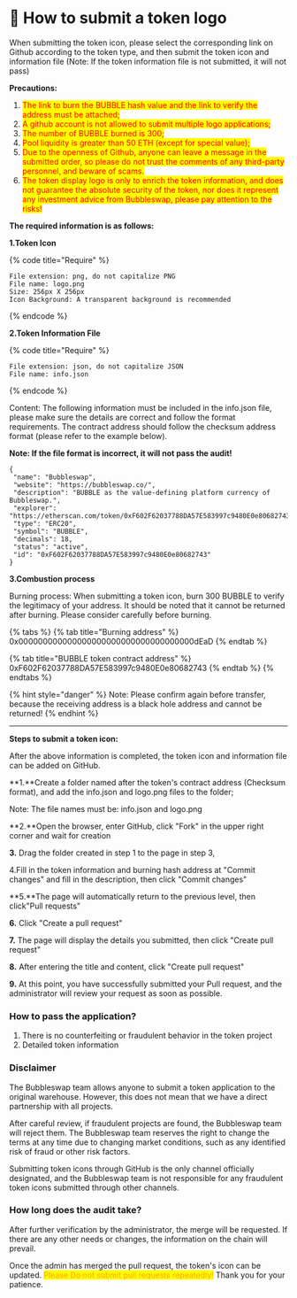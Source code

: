 # 🐘 How to submit a token logo

When submitting the token icon, please select the corresponding link on Github according to the token type, and then submit the token icon and information file (Note: If the token information file is not submitted, it will not pass)

**Precautions:‌**

1. <mark style="color:red;">The link to burn the BUBBLE hash value and the link to verify the address must be attached;</mark>
2. <mark style="color:red;">A github account is not allowed to submit multiple logo applications;</mark>
3. <mark style="color:red;">The number of BUBBLE burned is 300;</mark>
4. <mark style="color:red;">Pool liquidity is greater than 50 ETH (except for special value);</mark>
5. <mark style="color:red;">Due to the openness of Github, anyone can leave a message in the submitted order, so please do not trust the comments of any third-party personnel, and beware of scams.</mark>
6. <mark style="color:red;">The token display logo is only to enrich the token information, and does not guarantee the absolute security of the token, nor does it represent any investment advice from Bubbleswap, please pay attention to the risks!</mark>



**The required information is as follows:**

**1.Token Icon**

{% code title="Require" %}
```
File extension: png, do not capitalize PNG
File name: logo.png
Size: 256px X 256px
Icon Background: A transparent background is recommended
```
{% endcode %}

**2.Token Information File**

{% code title="Require" %}
```
File extension: json, do not capitalize JSON
File name: info.json
```
{% endcode %}

Content: The following information must be included in the info.json file, please make sure the details are correct and follow the format requirements. The contract address should follow the checksum address format (please refer to the example below).

**Note: If the file format is incorrect, it will not pass the audit!**

```
{
 "name": "Bubbleswap",
 "website": "https://bubbleswap.co/",
 "description": "BUBBLE as the value-defining platform currency of Bubbleswap.",
 "explorer": "https://etherscan.com/token/0xF602F62037788DA57E583997c9480E0e80682743",
 "type": "ERC20",
 "symbol": "BUBBLE",
 "decimals": 18,
 "status": "active",
 "id": "0xF602F62037788DA57E583997c9480E0e80682743"
}
```

**3.Combustion process**

Burning process: When submitting a token icon, burn 300 BUBBLE to verify the legitimacy of your address. It should be noted that it cannot be returned after burning. Please consider carefully before burning.

{% tabs %}
{% tab title="Burning address" %}
0x000000000000000000000000000000000000dEaD
{% endtab %}

{% tab title="BUBBLE token contract address" %}
0xF602F62037788DA57E583997c9480E0e80682743
{% endtab %}
{% endtabs %}

{% hint style="danger" %}
Note: Please confirm again before transfer, because the receiving address is a black hole address and cannot be returned!
{% endhint %}

****

**Steps to submit a token icon:**

After the above information is completed, the token icon and information file can be added on GitHub.

**1.**Create a folder named after the token's contract address (Checksum format), and add the info.json and logo.png files to the folder;‌

Note: The file names must be: info.json and logo.png

**2.**Open the browser, enter GitHub, click "Fork" in the upper right corner and wait for creation

**3.** Drag the folder created in step 1 to the page in step 3‌,

4.Fill in the token information and burning hash address at "Commit changes" and fill in the description, then click "Commit changes"

**5.**The page will automatically return to the previous level, then click"Pull requests"

**6.** Click "Create a pull request"

**7.** The page will display the details you submitted, then click "Create pull request"

**8.** After entering the title and content, click "Create pull request"

**9.** At this point, you have successfully submitted your Pull request, and the administrator will review your request as soon as possible. ‌

### How to pass the application?

1. There is no counterfeiting or fraudulent behavior in the token project
2. Detailed token information

### Disclaimer

The Bubbleswap team allows anyone to submit a token application to the original warehouse. However, this does not mean that we have a direct partnership with all projects. ‌

After careful review, if fraudulent projects are found, the Bubbleswap team will reject them. The Bubbleswap team reserves the right to change the terms at any time due to changing market conditions, such as any identified risk of fraud or other risk factors.

Submitting token icons through GitHub is the only channel officially designated, and the Bubbleswap team is not responsible for any fraudulent token icons submitted through other channels.

### How long does the audit take?

After further verification by the administrator, the merge will be requested. If there are any other needs or changes, the information on the chain will prevail. ‌

Once the admin has merged the pull request, the token's icon can be updated. <mark style="color:orange;">Please Do not submit pull requests repeatedly!</mark> Thank you for your patience. ‌‌‌
